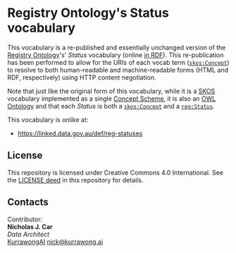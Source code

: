 # Registry Ontology's Status vocabulary
<p>This vocabulary is a re-published and essentially unchanged version of the <a href="http://epimorphics.com/public/vocabulary/Registry.html">Registry Ontology</a>'s' <em>Status</em> vocabulary (online <a href="http://purl.org/linked-data/registry"> in RDF</a>). This re-publication has been performed to allow for the URIs of each vocab term (<code><a href="http://www.w3.org/2008/05/skos#Concept">skos:Concept</a></code>) to resolve to both human-readable and machine-readable forms (HTML and RDF, respectively) using HTTP content negotiation.</p>
<p>Note that just like the original form of this vocabulary, while it is a <a href="https://www.w3.org/2008/05/skos">SKOS</a> vocabulary implemented as a single <a href="http://www.w3.org/2008/05/skos#ConceptScheme">Concept Scheme</a>, it is also an <a href="https://www.w3.org/TR/owl2-overview/">OWL Ontology</a> and that each <em>Status</em> is both a <code><a href="http://www.w3.org/2008/05/skos#Concept">skos:Concept</a></code> and a <code><a href="http://purl.org/linked-data/registry#Status">reg:Status</a></code>.</p>

This vocabulary is onlike at:

* <https://linked.data.gov.au/def/reg-statuses>

## License
This repository is licensed under Creative Commons 4.0 International. See the [LICENSE deed](LICENSE) in this repository for details.

## Contacts
Contributor:  
**Nicholas J. Car**  
*Data Architect*  
[KurrawongAI](https://kurrawong.ai)
<nick@kurrawong.ai>  
